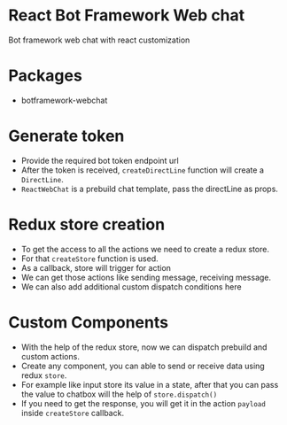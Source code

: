 # React Bot Framework Web chat

Bot framework web chat with react customization

# Packages

- botframework-webchat

# Generate token

- Provide the required bot token endpoint url
- After the token is received, `createDirectLine` function will create a `DirectLine`.
- `ReactWebChat` is a prebuild chat template, pass the directLine as props.

# Redux store creation

- To get the access to all the actions we need to create a redux store.
- For that `createStore` function is used.
- As a callback, store will trigger for action
- We can get those actions like sending message, receiving message.
- We can also add additional custom dispatch conditions here

# Custom Components

- With the help of the redux store, now we can dispatch prebuild and custom actions.
- Create any component, you can able to send or receive data using redux `store`.
- For example like input store its value in a state, after that you can pass the value to chatbox will the help of `store.dispatch()`
- If you need to get the response, you will get it in the action `payload` inside `createStore` callback.
